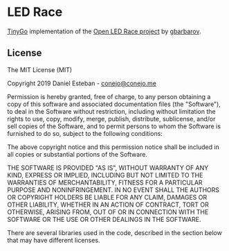 # LED Race

[TinyGo](https://tinygo.org/) implementation of the [Open LED Race project](https://create.arduino.cc/projecthub/gbarbarov/open-led-race-a0331a) by [gbarbarov](https://github.com/gbarbarov/led-race).



## License

The MIT License (MIT)

Copyright 2019 Daniel Esteban - conejo@conejo.me

Permission is hereby granted, free of charge, to any person obtaining a copy of this software and associated documentation files (the "Software"), to deal in the Software without restriction, including without limitation the rights to use, copy, modify, merge, publish, distribute, sublicense, and/or sell copies of the Software, and to permit persons to whom the Software is furnished to do so, subject to the following conditions:

The above copyright notice and this permission notice shall be included in all copies or substantial portions of the Software.

THE SOFTWARE IS PROVIDED "AS IS", WITHOUT WARRANTY OF ANY KIND, EXPRESS OR IMPLIED, INCLUDING BUT NOT LIMITED TO THE WARRANTIES OF MERCHANTABILITY, FITNESS FOR A PARTICULAR PURPOSE AND NONINFRINGEMENT. IN NO EVENT SHALL THE AUTHORS OR COPYRIGHT HOLDERS BE LIABLE FOR ANY CLAIM, DAMAGES OR OTHER LIABILITY, WHETHER IN AN ACTION OF CONTRACT, TORT OR OTHERWISE, ARISING FROM, OUT OF OR IN CONNECTION WITH THE SOFTWARE OR THE USE OR OTHER DEALINGS IN THE SOFTWARE.


There are several libraries used in the code, described in the section below that may have different licenses.